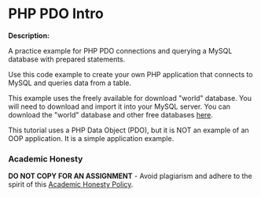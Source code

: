 # PHP PDO Intro

**Description:**

A practice example for PHP PDO connections and querying a MySQL database with prepared statements. 

Use this code example to create your own PHP application that connects to MySQL and queries data from a table.

This example uses the freely available for download "world" database. You will need to download and import it into your MySQL server. You can download the "world" database and other free databases [here](https://blog.sqlauthority.com/2020/02/15/mysql-download-sample-database-sakila-world-employee/).

This tutorial uses a PHP Data Object (PDO), but it is NOT an example of an OOP application. It is a simple application example.

### Academic Honesty

**DO NOT COPY FOR AN ASSIGNMENT** - Avoid plagiarism and adhere to the spirit of this [Academic Honesty Policy](https://www.freecodecamp.org/news/academic-honesty-policy/).
